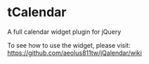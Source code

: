 # tCalendar
A full calendar widget plugin for jQuery

To see how to use the widget, please visit: https://github.com/aeolus811tw/jQalendar/wiki
